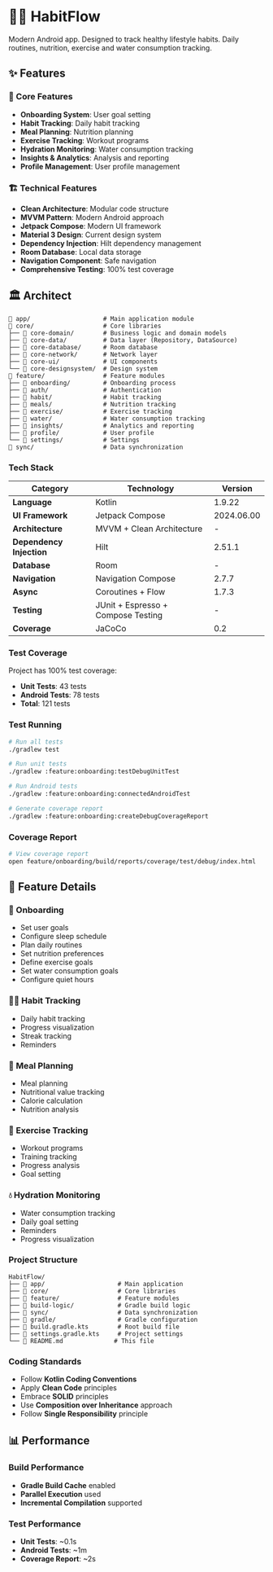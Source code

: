 # 🏃‍♂️ HabitFlow

Modern Android app. Designed to track healthy lifestyle habits. Daily routines, nutrition, exercise and water consumption tracking.

## ✨ Features

### 🎯 Core Features
- **Onboarding System**: User goal setting
- **Habit Tracking**: Daily habit tracking
- **Meal Planning**: Nutrition planning
- **Exercise Tracking**: Workout programs
- **Hydration Monitoring**: Water consumption tracking
- **Insights & Analytics**: Analysis and reporting
- **Profile Management**: User profile management

### 🏗️ Technical Features
- **Clean Architecture**: Modular code structure
- **MVVM Pattern**: Modern Android approach
- **Jetpack Compose**: Modern UI framework
- **Material 3 Design**: Current design system
- **Dependency Injection**: Hilt dependency management
- **Room Database**: Local data storage
- **Navigation Component**: Safe navigation
- **Comprehensive Testing**: 100% test coverage

## 🏛️ Architect

```
📁 app/                    # Main application module
📁 core/                   # Core libraries
├── 📁 core-domain/        # Business logic and domain models
├── 📁 core-data/          # Data layer (Repository, DataSource)
├── 📁 core-database/      # Room database
├── 📁 core-network/       # Network layer
├── 📁 core-ui/            # UI components
└── 📁 core-designsystem/  # Design system
📁 feature/                # Feature modules
├── 📁 onboarding/         # Onboarding process
├── 📁 auth/               # Authentication
├── 📁 habit/              # Habit tracking
├── 📁 meals/              # Nutrition tracking
├── 📁 exercise/           # Exercise tracking
├── 📁 water/              # Water consumption tracking
├── 📁 insights/           # Analytics and reporting
├── 📁 profile/            # User profile
└── 📁 settings/           # Settings
📁 sync/                   # Data synchronization
```

### Tech Stack

| Category | Technology | Version |
|----------|------------|---------|
| **Language** | Kotlin | 1.9.22 |
| **UI Framework** | Jetpack Compose | 2024.06.00 |
| **Architecture** | MVVM + Clean Architecture | - |
| **Dependency Injection** | Hilt | 2.51.1 |
| **Database** | Room | - |
| **Navigation** | Navigation Compose | 2.7.7 |
| **Async** | Coroutines + Flow | 1.7.3 |
| **Testing** | JUnit + Espresso + Compose Testing | - |
| **Coverage** | JaCoCo | 0.2 |

### Test Coverage
Project has 100% test coverage:

- **Unit Tests**: 43 tests
- **Android Tests**: 78 tests
- **Total**: 121 tests

### Test Running

```bash
# Run all tests
./gradlew test

# Run unit tests
./gradlew :feature:onboarding:testDebugUnitTest

# Run Android tests
./gradlew :feature:onboarding:connectedAndroidTest

# Generate coverage report
./gradlew :feature:onboarding:createDebugCoverageReport
```

### Coverage Report
```bash
# View coverage report
open feature/onboarding/build/reports/coverage/test/debug/index.html
```

## 📱 Feature Details

### 🎯 Onboarding
- Set user goals
- Configure sleep schedule
- Plan daily routines
- Set nutrition preferences
- Define exercise goals
- Set water consumption goals
- Configure quiet hours

### 🏃‍♂️ Habit Tracking
- Daily habit tracking
- Progress visualization
- Streak tracking
- Reminders

### 🍎 Meal Planning
- Meal planning
- Nutritional value tracking
- Calorie calculation
- Nutrition analysis

### 💪 Exercise Tracking
- Workout programs
- Training tracking
- Progress analysis
- Goal setting

### 💧 Hydration Monitoring
- Water consumption tracking
- Daily goal setting
- Reminders
- Progress visualization

### Project Structure
```
HabitFlow/
├── 📁 app/                    # Main application
├── 📁 core/                   # Core libraries
├── 📁 feature/                # Feature modules
├── 📁 build-logic/            # Gradle build logic
├── 📁 sync/                   # Data synchronization
├── 📁 gradle/                 # Gradle configuration
├── 📄 build.gradle.kts        # Root build file
├── 📄 settings.gradle.kts     # Project settings
└── 📄 README.md              # This file
```

### Coding Standards
- Follow **Kotlin Coding Conventions**
- Apply **Clean Code** principles
- Embrace **SOLID** principles
- Use **Composition over Inheritance** approach
- Follow **Single Responsibility** principle

## 📊 Performance

### Build Performance
- **Gradle Build Cache** enabled
- **Parallel Execution** used
- **Incremental Compilation** supported

### Test Performance
- **Unit Tests**: ~0.1s
- **Android Tests**: ~1m
- **Coverage Report**: ~2s